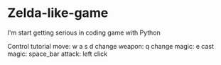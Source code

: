# Zelda-like-game
I'm start getting serious in coding game with Python

Control tutorial
move: w a s d
change weapon: q
change magic: e
cast magic: space_bar
attack: left click
